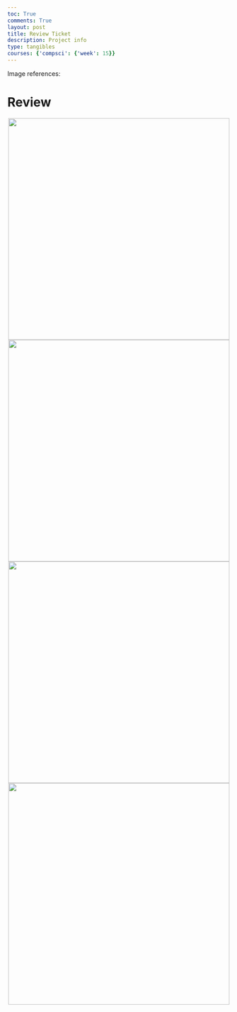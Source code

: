 ```yaml
---
toc: True
comments: True
layout: post
title: Review Ticket
description: Project info
type: tangibles
courses: {'compsci': {'week': 15}}
---
```

Image references:
# Review

<center>
    <img src="https://files.slack.com/files-pri/TUDAF53UJ-F06DSCVB67N/screenshot_2024-01-12_093855.png" width="500">
</center>

<center>
    <img src="https://files.slack.com/files-pri/TUDAF53UJ-F06DPUHJBQA/green_and_orange_simple_education_daily_agenda__1_.png" width="500">
</center>

<center>
    <img src="https://files.slack.com/files-pri/TUDAF53UJ-F06DSB1AG4U/add_a_heading.png" width="500">
</center>

<center>
    <img src="https://files.slack.com/files-pri/TUDAF53UJ-F06DSB464A0/add_a_heading__1_.png" width="500">
</center>
